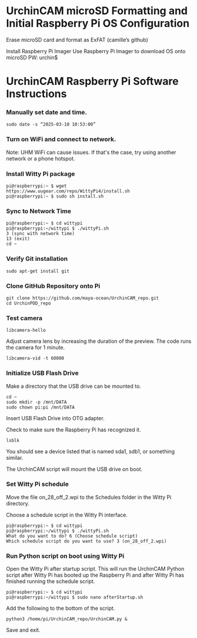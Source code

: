 
# UrchinCAM microSD Formatting and Initial Raspberry Pi OS Configuration

Erase microSD card and format as ExFAT (camille’s github)

Install Raspberry Pi Imager 
Use Raspberry Pi Imager to download OS onto microSD
PW: urchin$

# UrchinCAM Raspberry Pi Software Instructions

### Manually set date and time. 
    sudo date -s “2025-03-10 10:53:00”
    
### Turn on WiFi and connect to network.
Note: UHM WiFi can cause issues. If that's the case, try using another network or a phone hotspot. 

### Install Witty Pi package
  ```
  pi@raspberrypi:~ $ wget https://www.uugear.com/repo/WittyPi4/install.sh
  pi@raspberrypi:~ $ sudo sh install.sh
  ```

### Sync to Network Time 
  ```
  pi@raspberrypi:~ $ cd wittypi
  pi@raspberrypi:~/wittypi $ ./wittyPi.sh
  3 (sync with network time)
  13 (exit)
  cd ~
  ```

### Verify Git installation
  ```
  sudo apt-get install git
  ```

### Clone GitHub Repository onto Pi
  ```
  git clone https://github.com/maya-ocean/UrchinCAM_repo.git
  cd UrchinPOD_repo
  ```

### Test camera 
```
libcamera-hello
```
Adjust camera lens by increasing the duration of the preview. The code runs the camera for 1 minute. 
```
libcamera-vid -t 60000
```
### Initialize USB Flash Drive
Make a directory that the USB drive can be mounted to. 
```
cd ~
sudo mkdir -p /mnt/DATA
sudo chown pi:pi /mnt/DATA
```

Insert USB Flash Drive into OTG adapter. 

Check to make sure the Raspberry Pi has recognized it. 
```
lsblk
```
You should see a device listed that is named sda1, sdb1, or something similar. 

The UrchinCAM script will mount the USB drive on boot. 

### Set Witty Pi schedule
Move the file on_28_off_2.wpi to the Schedules folder in the Witty Pi directory. 

Choose a schedule script in the Witty Pi interface. 
```
pi@raspberrypi:~ $ cd wittypi
pi@raspberrypi:~/wittypi $ ./wittyPi.sh
What do you want to do? 6 (Choose schedule script)
Which schedule script do you want to use? 3 (on_28_off_2.wpi)
```

### Run Python script on boot using Witty Pi
Open the Witty Pi after startup script. This will run the UrchinCAM Python script after Witty Pi has booted up the Raspberry Pi and after Witty Pi has finished running the schedule script. 
```
pi@raspberrypi:~ $ cd wittypi
pi@raspberrypi:~/wittypi $ sudo nano afterStartup.sh
```
Add the following to the bottom of the script. 
```
python3 /home/pi/UrchinCAM_repo/UrchinCAM.py &
```
Save and exit. 

